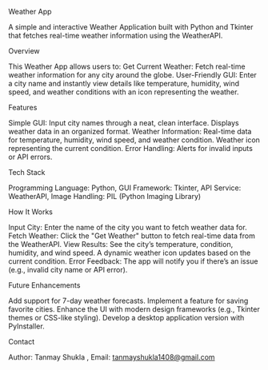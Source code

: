 Weather App

A simple and interactive Weather Application built with Python and Tkinter that fetches real-time weather information using the WeatherAPI.

Overview

This Weather App allows users to:
Get Current Weather: Fetch real-time weather information for any city around the globe.
User-Friendly GUI: Enter a city name and instantly view details like temperature, humidity, wind speed, and weather conditions with an icon representing the weather.

Features

Simple GUI:
Input city names through a neat, clean interface.
Displays weather data in an organized format.
Weather Information:
Real-time data for temperature, humidity, wind speed, and weather condition.
Weather icon representing the current condition.
Error Handling:
Alerts for invalid inputs or API errors.

Tech Stack

Programming Language: Python,
GUI Framework: Tkinter,
API Service: WeatherAPI,
Image Handling: PIL (Python Imaging Library)

How It Works

Input City:
Enter the name of the city you want to fetch weather data for.
Fetch Weather:
Click the "Get Weather" button to fetch real-time data from the WeatherAPI.
View Results:
See the city’s temperature, condition, humidity, and wind speed.
A dynamic weather icon updates based on the current condition.
Error Feedback:
The app will notify you if there’s an issue (e.g., invalid city name or API error).

Future Enhancements

Add support for 7-day weather forecasts.
Implement a feature for saving favorite cities.
Enhance the UI with modern design frameworks (e.g., Tkinter themes or CSS-like styling).
Develop a desktop application version with PyInstaller.

Contact

Author: Tanmay Shukla , 
Email: tanmayshukla1408@gmail.com





